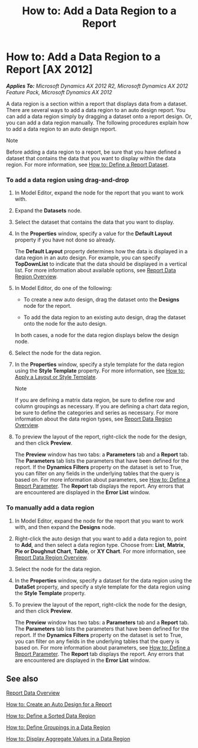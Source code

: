 ﻿---
title: 'How to: Add a Data Region to a Report'
TOCTitle: 'How to: Add a Data Region to a Report'
ms:assetid: 1f78ad21-1c42-44c8-8289-18c0a007cb4a
ms:mtpsurl: https://technet.microsoft.com/en-us/library/Cc584561(v=AX.60)
ms:contentKeyID: 28119318
ms.date: 11/07/2012
mtps_version: v=AX.60
f1_keywords:
- Microsoft.Dynamics.Framework.Design.Model.Reports.ListDefinition
- Microsoft.Dynamics.Framework.Design.Model.Reports.MatrixDefinition
- Microsoft.Dynamics.Framework.Design.Model.Reports.PieDoughnutChartDefinition
- Microsoft.Dynamics.Framework.Design.Model.Reports.TableDefinition
- Microsoft.Dynamics.Framework.Design.Model.Reports.XYChartDefinition
---

# How to: Add a Data Region to a Report [AX 2012]


_**Applies To:** Microsoft Dynamics AX 2012 R2, Microsoft Dynamics AX 2012 Feature Pack, Microsoft Dynamics AX 2012_

A data region is a section within a report that displays data from a dataset. There are several ways to add a data region to an auto design report. You can add a data region simply by dragging a dataset onto a report design. Or, you can add a data region manually. The following procedures explain how to add a data region to an auto design report.


> [!NOTE]
> <P>Before adding a data region to a report, be sure that you have defined a dataset that contains the data that you want to display within the data region. For more information, see <A href="how-to-define-a-report-dataset.md">How to: Define a Report Dataset</A>.</P>



### To add a data region using drag-and-drop

1.  In Model Editor, expand the node for the report that you want to work with.

2.  Expand the **Datasets** node.

3.  Select the dataset that contains the data that you want to display.

4.  In the **Properties** window, specify a value for the **Default Layout** property if you have not done so already.
    
    The **Default Layout** property determines how the data is displayed in a data region in an auto design. For example, you can specify **TopDownList** to indicate that the data should be displayed in a vertical list. For more information about available options, see [Report Data Region Overview](report-data-region-overview.md).

5.  In Model Editor, do one of the following:
    
      - To create a new auto design, drag the dataset onto the **Designs** node for the report.
    
      - To add the data region to an existing auto design, drag the dataset onto the node for the auto design.
    
    In both cases, a node for the data region displays below the design node.

6.  Select the node for the data region.

7.  In the **Properties** window, specify a style template for the data region using the **Style Template** property. For more information, see [How to: Apply a Layout or Style Template](how-to-apply-a-layout-or-style-template.md).
    

    > [!NOTE]
    > <P>If you are defining a matrix data region, be sure to define row and column groupings as necessary. If you are defining a chart data region, be sure to define the categories and series as necessary. For more information about the data region types, see <A href="report-data-region-overview.md">Report Data Region Overview</A>.</P>



8.  To preview the layout of the report, right-click the node for the design, and then click **Preview**.
    
    The **Preview** window has two tabs: a **Parameters** tab and a **Report** tab. The **Parameters** tab lists the parameters that have been defined for the report. If the **Dynamics Filters** property on the dataset is set to True, you can filter on any fields in the underlying tables that the query is based on. For more information about parameters, see [How to: Define a Report Parameter](how-to-define-a-report-parameter.md). The **Report** tab displays the report. Any errors that are encountered are displayed in the **Error List** window.

### To manually add a data region

1.  In Model Editor, expand the node for the report that you want to work with, and then expand the **Designs** node.

2.  Right-click the auto design that you want to add a data region to, point to **Add**, and then select a data region type. Choose from: **List**, **Matrix**, **Pie or Doughnut Chart**, **Table**, or **XY Chart**. For more information, see [Report Data Region Overview](report-data-region-overview.md).

3.  Select the node for the data region.

4.  In the **Properties** window, specify a dataset for the data region using the **DataSet** property, and specify a style template for the data region using the **Style Template** property.

5.  To preview the layout of the report, right-click the node for the design, and then click **Preview**.
    
    The **Preview** window has two tabs: a **Parameters** tab and a **Report** tab. The **Parameters** tab lists the parameters that have been defined for the report. If the **Dynamics Filters** property on the dataset is set to True, you can filter on any fields in the underlying tables that the query is based on. For more information about parameters, see [How to: Define a Report Parameter](how-to-define-a-report-parameter.md). The **Report** tab displays the report. Any errors that are encountered are displayed in the **Error List** window.

## See also

[Report Data Overview](report-data-overview.md)

[How to: Create an Auto Design for a Report](how-to-create-an-auto-design-for-a-report.md)

[How to: Define a Sorted Data Region](how-to-define-a-sorted-data-region.md)

[How to: Define Groupings in a Data Region](how-to-define-groupings-in-a-data-region.md)

[How to: Display Aggregate Values in a Data Region](how-to-display-aggregate-values-in-a-data-region.md)

